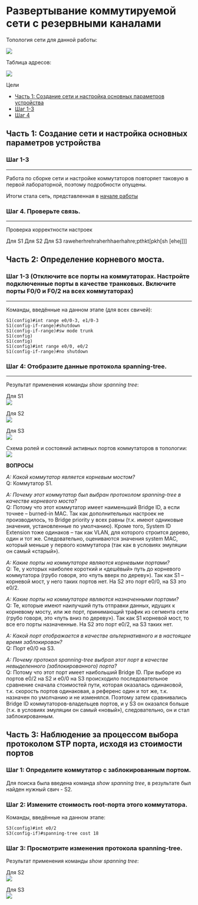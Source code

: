 # Развертывание коммутируемой сети с резервными каналами
 
 Топология сети для данной работы:

![](netTopology.png)

Таблица адресов:

![](addrTable.png)

Цели
- [Часть 1:	Создание сети и настройка основных параметров устройства](#часть-1-создание-сети-и-настройка-основных-параметров-устройства)
- [Шаг 1-3](#шаг-1-3)
- [Шаг 4](#шаг-4)


## Часть 1:	Создание сети и настройка основных параметров устройства
### Шаг 1-3
---
Работа по сборке сети и настройке коммутаторов повторяет таковую в первой лабораторной, поэтому подробности опущены.

Итогм стала сеть, представленная в [начале работы](#развертывание-коммутируемой-сети-с-резервными-каналами)

### Шаг 4. Проверьте связь.
---
Проверка корректности настроек

Для S1
Для S2
Для S3 raweherhrehraherhhaerhahre;pthkt[pkh[sh
[ehej]]]

## Часть 2:	Определение корневого моста.

### Шаг 1-3 (Отключите все порты на коммутаторах. Настройте подключенные порты в качестве транковых. Включите порты F0/0 и F0/2 на всех коммутаторах)
---
Команды, введённые на данном этапе (для всех свичей):

```
S1(config)#int range e0/0-3, e1/0-3
S1(config-if-range)#shutdown
S1(config-if-range)#sw mode trunk
S1(config)
S1(config)
S1(config)#int range e0/0, e0/2
S1(config-if-range)#no shutdown
```

### Шаг 4:	Отобразите данные протокола spanning-tree.
---

Результат применения команды *show spanning tree*:

Для S1  
![](shSpanPart2S1.png)

Для S2  
![](shSpanPart2S2.png)

Для S3  
![](shSpanPart2S3.png)

Схема ролей и состояний активных портов коммутаторов в топологии:  
![](scheme.png)

**ВОПРОСЫ**

*A: Какой коммутатор является корневым мостом?*  
Q: Коммутатор S1.

*A: Почему этот коммутатор был выбран протоколом spanning-tree в качестве корневого моста?*  
Q: Потому что этот коммутатор имеет наименьший Bridge ID, а если точнее – burned-in MAC. Так как дополнительных настроек не производилось, то Bridge priority у всех равны (т.к. имеют одниковые значения, установленные по умолчанию). Кроме того, System ID Extension тоже одинаков – так как VLAN, для которого строится дерево, один и тот же. Следовательно, оцениваются значения system MAC, который меньше у первого коммутатора (так как в условиях эмуляции он самый «старый»). 
  
*A: Какие порты на коммутаторе являются корневыми портами?*  
Q: Те, у которых наиболее короткий и «дешёвый» путь до корневого коммутатора (грубо говоря, это «путь вверх по дереву»). Так как S1 – корневой мост, у него таких портов нет. На S2 это порт e0/0, на S3 это e0/2.

*A: Какие порты на коммутаторе являются назначенными портами?*   
Q: Те, которые имеют наилучший путь отправки данных, идущих к корневому мосту, или же порт, принимающий трафик из сегмента сети (грубо говоря, это «путь вниз по дереву»). Так как S1 корневой мост, то все его порты назначенные. На S2 это порт e0/2, на S3 таких нет.

*A: Какой порт отображается в качестве альтернативного и в настоящее время заблокирован?*  
Q: Порт e0/0 на S3.

*A: Почему протокол spanning-tree выбрал этот порт в качестве невыделенного (заблокированного) порта?*  
Q: Потому что этот порт имеет наибольший Bridge ID. При выборе из портов e0/2 на S2 и e0/0 на S3 происходило последовательное сравнение сначала стоимостей пути, которая оказалась одинаковой, т.к. скорость портов одинаковая, а референс один и тот же, т.к. назначен по умолчанию и не изменялся. Поэтому затем сравнивались Bridge ID коммутаторов-владельцев портов, и у S3 он оказался больше (т.к. в условиях эмуляции он самый «новый»), следовательно, он и стал заблокированным.

## Часть 3:	Наблюдение за процессом выбора протоколом STP порта, исходя из стоимости портов

### Шаг 1:	Определите коммутатор с заблокированным портом.
Для поиска была введена команда *show spanning tree*, в результате был найден нужный свич - S2.

### Шаг 2:	Измените стоимость root-порта этого коммутатора.

Команды, введённые на данном этапе:

```
S3(config)#int e0/2
S3(config-if)#spanning-tree cost 18
```

### Шаг 3:	Просмотрите изменения протокола spanning-tree.

Результат применения команды *show spanning tree*:

Для S2  
![](shSpanPart3S2.png)

Для S3  
![](shSpanPart3S3.png)